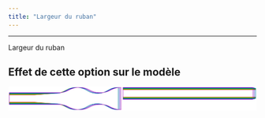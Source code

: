 ```yaml
---
title: "Largeur du ruban"
---
```


***

Largeur du ruban

## Effet de cette option sur le modèle

![Cette image montre l'effet de cette option en superposant plusieurs variantes qui ont une valeur différente pour cette option](benjamin_ribbonwidth_sample.svg "Effet de cette option sur le modèle")
